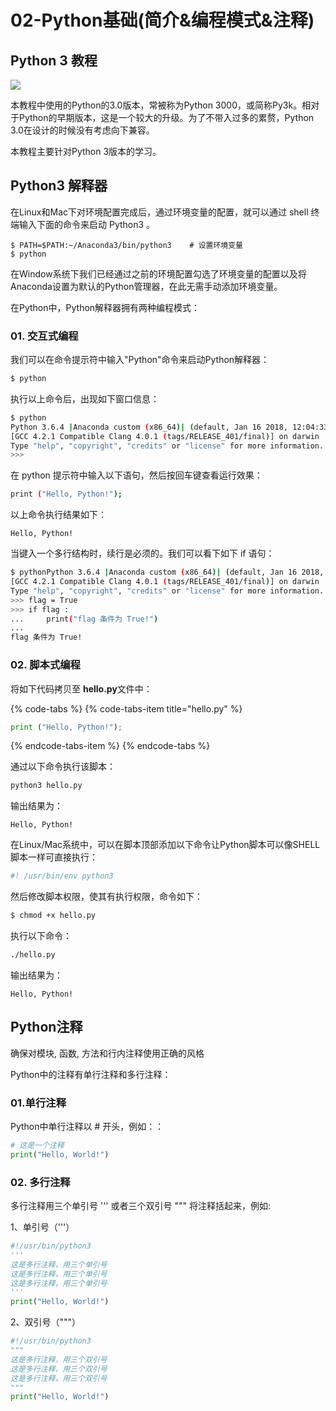 # 02-Python基础\(简介&编程模式&注释\)

## Python 3 教程

![](http://www.runoob.com/wp-content/uploads/2014/05/python3.png)

本教程中使用的Python的3.0版本，常被称为Python 3000，或简称Py3k。相对于Python的早期版本，这是一个较大的升级。为了不带入过多的累赘，Python 3.0在设计的时候没有考虑向下兼容。

本教程主要针对Python 3版本的学习。

## Python3 解释器

在Linux和Mac下对环境配置完成后，通过环境变量的配置，就可以通过 shell 终端输入下面的命令来启动 Python3 。

```text
$ PATH=$PATH:~/Anaconda3/bin/python3    # 设置环境变量
$ python
```

在Window系统下我们已经通过之前的环境配置勾选了环境变量的配置以及将Anaconda设置为默认的Python管理器，在此无需手动添加环境变量。

在Python中，Python解释器拥有两种编程模式：

### 01. 交互式编程

我们可以在命令提示符中输入"Python"命令来启动Python解释器：

```bash
$ python
```

执行以上命令后，出现如下窗口信息：

```bash
$ python
Python 3.6.4 |Anaconda custom (x86_64)| (default, Jan 16 2018, 12:04:33)
[GCC 4.2.1 Compatible Clang 4.0.1 (tags/RELEASE_401/final)] on darwin
Type "help", "copyright", "credits" or "license" for more information.
>>>
```

在 python 提示符中输入以下语句，然后按回车键查看运行效果：

```bash
print ("Hello, Python!");
```

以上命令执行结果如下：

```text
Hello, Python!
```

当键入一个多行结构时，续行是必须的。我们可以看下如下 if 语句：

```bash
$ pythonPython 3.6.4 |Anaconda custom (x86_64)| (default, Jan 16 2018, 12:04:33)
[GCC 4.2.1 Compatible Clang 4.0.1 (tags/RELEASE_401/final)] on darwin
Type "help", "copyright", "credits" or "license" for more information.
>>> flag = True
>>> if flag :
...     print("flag 条件为 True!")
... 
flag 条件为 True!
```

### 02. 脚本式编程

将如下代码拷贝至 **hello.py**文件中：

{% code-tabs %}
{% code-tabs-item title="hello.py" %}
```python
print ("Hello, Python!");
```
{% endcode-tabs-item %}
{% endcode-tabs %}

通过以下命令执行该脚本：

```bash
python3 hello.py
```

输出结果为：

```text
Hello, Python!
```

在Linux/Mac系统中，可以在脚本顶部添加以下命令让Python脚本可以像SHELL脚本一样可直接执行：

```python
#! /usr/bin/env python3
```

然后修改脚本权限，使其有执行权限，命令如下：

```bash
$ chmod +x hello.py
```

执行以下命令：

```bash
./hello.py
```

输出结果为：

```text
Hello, Python!
```

## Python注释

确保对模块, 函数, 方法和行内注释使用正确的风格

Python中的注释有单行注释和多行注释：

### 01.单行注释

Python中单行注释以 \# 开头，例如：：

```python
# 这是一个注释
print("Hello, World!") 
```

### 02. 多行注释

多行注释用三个单引号 ''' 或者三个双引号 """ 将注释括起来，例如:

1、单引号（'''）

```python
#!/usr/bin/python3 
'''
这是多行注释，用三个单引号
这是多行注释，用三个单引号 
这是多行注释，用三个单引号
'''
print("Hello, World!") 
```

2、双引号（"""）

```python
#!/usr/bin/python3 
"""
这是多行注释，用三个双引号
这是多行注释，用三个双引号 
这是多行注释，用三个双引号
"""
print("Hello, World!") 
```

